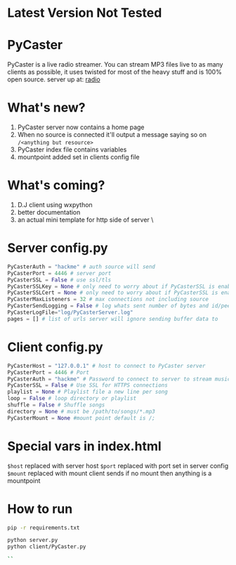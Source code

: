 # Latest Version Not Tested

# PyCaster
PyCaster is a live radio streamer. You can stream MP3 files live to as many clients as possible, it uses twisted for most of the heavy stuff and is 100% open source.
server up at: [radio](http://otku.ga:4446/)

# What's new?
1. PyCaster server now contains a home page
2. When no source is connected it'll output a message saying so on `/<anything but resource>`
3. PyCaster index file contains variables
4. mountpoint added set in clients config file

# What's coming?

1. D.J client using wxpython
2. better documentation
3. an actual mini template for http side of server
\
# Server config.py

```python
PyCasterAuth = "hackme" # auth source will send
PyCasterPort = 4446 # server port
PyCasterSSL = False # use ssl/tls
PyCasterSSLKey = None # only need to worry about if PyCasterSSL is enabled
PyCasterSSLCert = None # only need to worry about if PyCasterSSL is enabled
PyCasterMaxListeners = 32 # max connections not including source
PyCasterSendLogging = False # log whats sent number of bytes and id/peer
PyCasterLogFile="log/PyCasterServer.log"
pages = [] # list of urls server will ignore sending buffer data to
```
# Client config.py
```python
PyCasterHost = "127.0.0.1" # host to connect to PyCaster server
PyCasterPort = 4446 # Port
PyCasterAuth = "hackme" # Password to connect to server to stream music
PyCasterSSL = False # Use SSL for HTTPS connections
playlist = None # Playlist file a new line per song
loop = False # loop directory or playlist
shuffle = False # Shuffle songs
directory = None # must be /path/to/songs/*.mp3
PyCasterMount = None #mount point default is /;
```

# Special vars in index.html
`$host` replaced with server host
`$port` replaced with port set in server config
`$mount` replaced with mount client sends if no mount then anything is a mountpoint

# How to run 
```bash
pip -r requirements.txt

python server.py
python client/PyCaster.py

``

